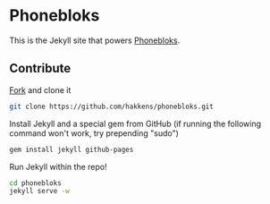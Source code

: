 # Phonebloks

This is the Jekyll site that powers [Phonebloks](http://phonebloks.com).

## Contribute

[Fork](https://help.github.com/articles/fork-a-repo/) and clone it

```bash
git clone https://github.com/hakkens/phonebloks.git
```

Install Jekyll and a special gem from GitHub (if running the following command won't work, try prepending "sudo")

```bash
gem install jekyll github-pages
```

Run Jekyll within the repo!

```bash
cd phonebloks
jekyll serve -w
```
